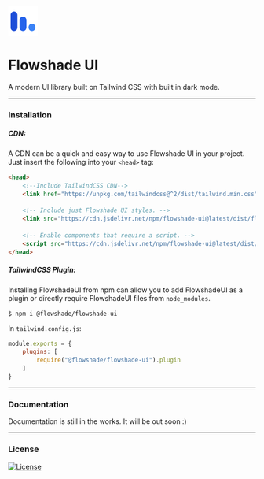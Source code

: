 
<img src="test/logo.svg" alt="Flowshade UI Logo" style="width:60px;"/> 

<h1>Flowshade UI</h1>

A modern UI library built on Tailwind CSS with built in dark mode.

---
### Installation
##### CDN:
A CDN can be a quick and easy way to use Flowshade UI in your project. Just insert the following into your ```<head>``` tag:
```html
<head>
    <!--Include TailwindCSS CDN-->
    <link href="https://unpkg.com/tailwindcss@^2/dist/tailwind.min.css" rel="stylesheet" />
    
    <!-- Include just Flowshade UI styles. -->
    <link src="https://cdn.jsdelivr.net/npm/flowshade-ui@latest/dist/flowshadeui.css" rel="stylesheet" />
    
    <!-- Enable components that require a script. -->
    <script src="https://cdn.jsdelivr.net/npm/flowshade-ui@latest/dist/flowshadeui.js" defer></script>
</head>
```

##### TailwindCSS Plugin:
Installing FlowshadeUI from npm can allow you to add FlowshadeUI as a plugin or directly require FlowshadeUI files from ```node_modules```.
```shell
$ npm i @flowshade/flowshade-ui
``` 
In `tailwind.config.js`:
```js
module.exports = {
    plugins: [
        require("@flowshade/flowshade-ui").plugin
    ]
}
```

---
### Documentation

Documentation is still in the works. It will be out soon :)

---
### License
[![License](https://img.shields.io/badge/MIT-LICENSE-blue?style=for-the-badge)](license.md)
